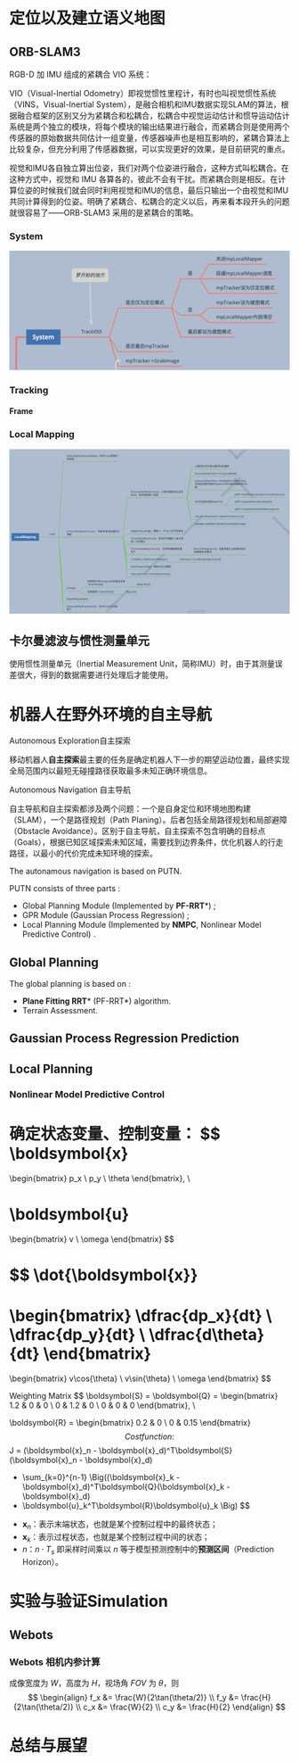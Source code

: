 # 定位以及建立语义地图

## ORB-SLAM3

RGB-D 加 IMU 组成的紧耦合 VIO 系统：

VIO（Visual-Inertial Odometry）即视觉惯性里程计，有时也叫视觉惯性系统（VINS，Visual-Inertial System），是融合相机和IMU数据实现SLAM的算法，根据融合框架的区别又分为紧耦合和松耦合，松耦合中视觉运动估计和惯导运动估计系统是两个独立的模块，将每个模块的输出结果进行融合，而紧耦合则是使用两个传感器的原始数据共同估计一组变量，传感器噪声也是相互影响的，紧耦合算法上比较复杂，但充分利用了传感器数据，可以实现更好的效果，是目前研究的重点。

视觉和IMU各自独立算出位姿，我们对两个位姿进行融合，这种方式叫松耦合。在这种方式中，视觉和 IMU 各算各的，彼此不会有干扰。而紧耦合则是相反。在计算位姿的时候我们就会同时利用视觉和IMU的信息，最后只输出一个由视觉和IMU共同计算得到的位姿。明确了紧耦合、松耦合的定义以后，再来看本段开头的问题就很容易了——ORB-SLAM3 采用的是紧耦合的策略。



### System

![image-20230907153754727](README.assets/image-20230907153754727.png)

### Tracking

#### Frame



### Local Mapping

![image-20230907153948794](README.assets/image-20230907153948794.png)



## 卡尔曼滤波与惯性测量单元

使用惯性测量单元（Inertial Measurement Unit，简称IMU）时，由于其测量误差很大，得到的数据需要进行处理后才能使用。





# 机器人在野外环境的自主导航

Autonomous Exploration自主探索

移动机器人**自主探索**最主要的任务是确定机器人下一步的期望运动位置，最终实现全局范围内以最短无碰撞路径获取最多未知正确环境信息。

Autonomous Navigation 自主导航

自主导航和自主探索都涉及两个问题：一个是自身定位和环境地图构建（SLAM），一个是路径规划（Path Planing）。后者包括全局路径规划和局部避障（Obstacle Avoidance）。区别于自主导航，自主探索不包含明确的目标点（Goals），根据已知区域探索未知区域，需要找到边界条件，优化机器人的行走路径，以最小的代价完成未知环境的探索。

The autonamous navigation is based on PUTN.

PUTN consists of three parts :

- Global Planning Module (Implemented by **PF-RRT***) ;
- GPR Module (Gaussian Process Regression) ;
- Local Planning Module (Implemented by **NMPC**, Nonlinear Model Predictive Control) .



## Global Planning

The global planning is based on :

- **Plane Fitting RRT*** (PF-RRT*) algorithm.
- Terrain Assessment.



## Gaussian Process Regression Prediction







## Local Planning

###  Nonlinear Model Predictive Control

确定状态变量、控制变量：
$$
\boldsymbol{x}
=
\begin{bmatrix}
p_x \\ p_y \\ \theta
\end{bmatrix}, \

\boldsymbol{u}
=
\begin{bmatrix}
v \\ \omega
\end{bmatrix}
$$

$$
\dot{\boldsymbol{x}}
=
\begin{bmatrix}
\dfrac{dp_x}{dt} \\
\dfrac{dp_y}{dt} \\
\dfrac{d\theta}{dt}
\end{bmatrix}
=
\begin{bmatrix}
v\cos{\theta} \\
v\sin{\theta} \\
\omega
\end{bmatrix}
$$



Weighting Matrix
$$
\boldsymbol{S} = \boldsymbol{Q} =
\begin{bmatrix}
1.2 & 0 & 0 \\
0 & 1.2 & 0 \\
0 & 0 & 0
\end{bmatrix}, \

\boldsymbol{R} =
\begin{bmatrix}
0.2 & 0 \\
0 & 0.15
\end{bmatrix}
$$
Cost function:
$$
J = (\boldsymbol{x}_n - \boldsymbol{x}_d)^T\boldsymbol{S}(\boldsymbol{x}_n - \boldsymbol{x}_d)
+ \sum_{k=0}^{n-1}
\Big((\boldsymbol{x}_k - \boldsymbol{x}_d)^T\boldsymbol{Q}(\boldsymbol{x}_k - \boldsymbol{x}_d)
+ \boldsymbol{u}_k^T\boldsymbol{R}\boldsymbol{u}_k \Big)
$$

- $\boldsymbol{x}_n$：表示末端状态，也就是某个控制过程中的最终状态；
- $\boldsymbol{x}_k$：表示过程状态，也就是某个控制过程中间的状态；
- $n$：$n\cdot T_s$ 即采样时间乘以 $n$ 等于模型预测控制中的**预测区间**（Prediction Horizon）。





# 实验与验证Simulation

## Webots

### Webots 相机内参计算

成像宽度为 $W$，高度为 $H$，视场角 $FOV$ 为 $\theta$，则
$$
\begin{align}
f_x &= \frac{W}{2\tan(\theta/2)} \\
f_y &= \frac{H}{2\tan(\theta/2)} \\
c_x &= \frac{W}{2} \\
c_y &= \frac{H}{2}
\end{align}
$$






# 总结与展望



